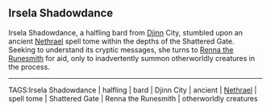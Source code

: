 ## Irsela Shadowdance

Irsela Shadowdance, a halfling bard from [Djinn](Djinn.md) City, stumbled upon an ancient [Nethrael](Nethrael.md) spell tome within the depths of the Shattered Gate. Seeking to understand its cryptic messages, she turns to [Renna the Runesmith](Renna%20the%20Runesmith.md) for aid, only to inadvertently summon otherworldly creatures in the process.


---

TAGS:Irsela Shadowdance | halfling | bard | Djinn City | ancient | [Nethrael](Nethrael.md) | spell tome | Shattered Gate | Renna the Runesmith | otherworldly creatures
